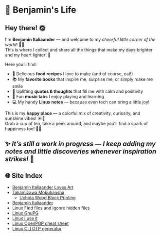 # 🌈 Benjamin's Life

## Hey there! 🌞

I'm **Benjamin Italiaander** — and welcome to my *cheerful little corner of the world*! 💛✨  
This is where I collect and share all the things that make my days brighter and my heart lighter! 🌸  

Here you’ll find:  

- 🍲 Delicious **food recipes** I love to make (and of course, eat!)  
- 📚 My **favorite books** that inspire me, surprise me, or simply make me smile  
- 💬 Uplifting **quotes & thoughts** that fill me with calm and positivity  
- 🎸 Fun **music tabs** I enjoy playing and learning  
- 💻 My handy **Linux notes** — because even tech can bring a little joy!  

This is my **happy place** — a colorful mix of creativity, curiosity, and sunshine vibes! ☀️💫  
Grab a cup of tea, take a peek around, and maybe you’ll find a spark of happiness too! 🌻💖  

✨ *It’s still a work in progress — I keep adding my notes and little discoveries whenever inspiration strikes!* 🌈<br><p>
---
## 🌐 Site Index


  - [Benjamin Italiaander Loves Art](art_i_enjoy/index.html)
  - [Takamizawa Mokuhansha](art_i_enjoy/takamizawa_mokuhansha/index.html)
    - [Uchida Wood Block Printing](art_i_enjoy/wood_block_printing/Uchida_Wood_Block_Printing/index.html)
  - [Benjamin Italiaander](index.html)
  - [Linux Find files and igonre hidden files](linux/find_exclude_hidden_files/index.html)
  - [Linux GnuPG](linux/gnupg/index.html)
  - [Linux I use it](linux/index.html)
  - [Linux OpenPGP cheat sheet](linux/OpenPGP_GnuPG_cheat_sheet/index.html)
  - [Linux CLI OTP generator](linux/otp-generator/index.html)
